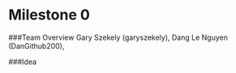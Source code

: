 # Milestone 0

###Team Overview
Gary Szekely (garyszekely), Dang Le Nguyen (DanGithub200), 

###Idea

